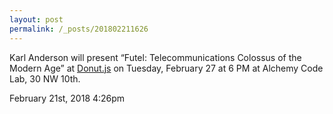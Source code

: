 ```yaml
---
layout: post
permalink: /_posts/201802211626
---
```


Karl Anderson will present “Futel: Telecommunications Colossus of the Modern Age” at <a href="https://donutjs.club/">Donut.js</a> on Tuesday, February 27 at 6 PM at Alchemy Code Lab, 30 NW 10th.



<div id="footer">
<span id="timestamp"> February 21st, 2018 4:26pm </span>
</div>
